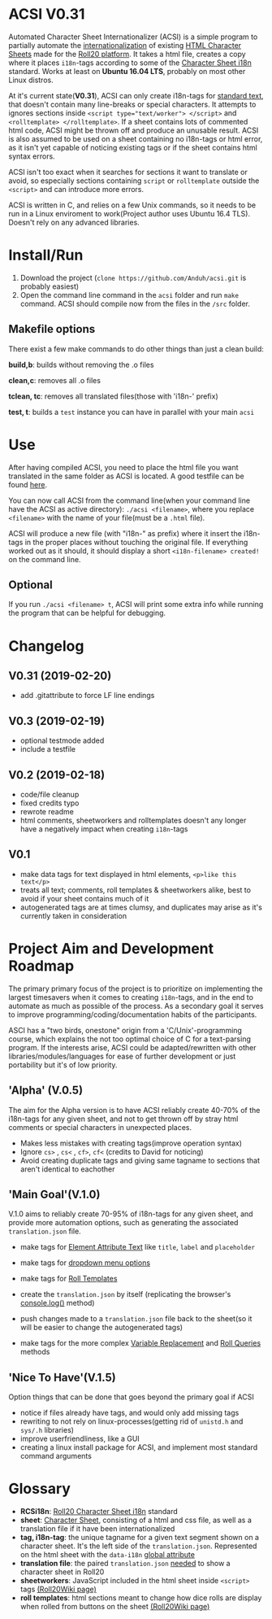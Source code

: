 # ACSI V0.31
Automated Character Sheet Internationalizer (ACSI) is a simple program to partially automate the [internationalization](https://wiki.roll20.net/Character_Sheet_i18n) of existing [HTML Character Sheets](https://github.com/Roll20/roll20-character-sheets) made for the [Roll20 platform](https://en.wikipedia.org/wiki/Roll20). It takes a html file, creates a copy where it places `i18n`-tags according to some of the [Character Sheet i18n](https://wiki.roll20.net/Character_Sheet_i18n) standard.
Works at least on **Ubuntu 16.04 LTS**, probably on most other Linux distros.


At it's current state(**V0.31**), ACSI can only create i18n-tags for [standard text](https://wiki.roll20.net/Character_Sheet_i18n#Standard_Text), that doesn't contain many line-breaks or special characters. It attempts to ignores sections inside `<script type="text/worker"> </script>` and `<rolltemplate> </rolltemplate>`. If a sheet contains lots of commented html code, ACSI might be thrown off and produce an unusable result. ACSI is also assumed to be used on a sheet containing no i18n-tags or html error, as it isn't yet capable of noticing existing tags or if the sheet contains html syntax errors.

ACSI isn't too exact when it searches for sections it want to translate or avoid, so especially sections containing `script` or `rolltemplate` outside the `<script>` and <rolltemplate> can introduce more errors. 

ACSI is written in C, and relies on a few Unix commands, so it needs to be run in a Linux enviroment to work(Project author uses Ubuntu 16.4 TLS). Doesn't rely on any advanced libraries. 

# Install/Run
1. Download the project (`clone https://github.com/Anduh/acsi.git` is probably easiest)
2. Open the command line command in the `acsi` folder and run `make` command. ACSI should compile now from the files in the `/src` folder.

## Makefile options
There exist a few make commands to do other things than just a clean build:

**build,b**:	builds without removing the .o files

**clean,c**:	removes all .o files

**tclean, tc**:	removes all translated files(those with 'i18n-' prefix)

**test, t**:	builds a `test` instance you can have in parallel with your main `acsi` 

# Use
After having compiled ACSI, you need to place the html file you want translated in the same folder as ACSI is located. A good testfile can be found [here](https://raw.githubusercontent.com/Roll20/roll20-character-sheets/master/D6StarWars/D6StarWars.html).

You can now call ACSI from the command line(when your command line have the ACSI as active directory): `./acsi <filename>`, where you replace `<filename>` with the name of your file(must be a `.html` file).

ACSI will produce a new file (with "i18n-" as prefix) where it insert the i18n-tags in the proper places without touching the original file.
If everything worked out as it should, it should display a short `<i18n-filename> created!` on the command line. 

## Optional
If you run `./acsi <filename> t`, ACSI will print some extra info while running the program that can be helpful for debugging.

# Changelog

## V0.31 (2019-02-20)
- add .gitattribute to force LF line endings

## V0.3 (2019-02-19)
- optional testmode added
- include a testfile

## V0.2 (2019-02-18)
- code/file cleanup
- fixed credits typo
- rewrote readme
- html comments, sheetworkers and rolltemplates doesn't  any longer have a negatively impact  when creating `i18n`-tags

## V0.1
- make data tags for text displayed in html elements, `<p>like this text</p>`
- treats all text; comments, roll templates & sheetworkers alike, best to avoid if your sheet contains much of it
- autogenerated tags are at times clumsy, and duplicates may arise as it's currently taken in consideration

# Project Aim and Development Roadmap
The primary primary focus of the project is to prioritize on implementing the largest timesavers when it comes to creating `i18n`-tags, and in the end to automate as much as possible of the process. As a secondary goal it serves to improve programming/coding/documentation habits of the participants.

ASCI has a "two birds, onestone" origin from a 'C/Unix'-programming course, which explains the not too optimal choice of C for a text-parsing program.
If the interests arise, ACSI could be adapted/rewritten with other libraries/modules/languages for ease of further development or just portability but it's of low priority.

## 'Alpha' (V.0.5)
The aim for the Alpha version is to have ACSI reliably create 40-70% of the i18n-tags for any given sheet, and not to get thrown off by stray html comments or special characters in unexpected places.

- Makes less mistakes with creating tags(improve operation syntax)
- Ignore `cs>` , `cs<` , `cf>`, `cf<` (credits to David for noticing)
- Avoid creating duplicate tags and giving same tagname to sections that aren't identical to eachother

## 'Main Goal'(V.1.0)
V.1.0 aims to reliably create 70-95% of i18n-tags for any given sheet, and provide more automation options, such as generating the associated `translation.json` file.

- make tags for [Element Attribute Text](https://wiki.roll20.net/Character_Sheet_i18n#Element_Attribute_Text) like `title`, `label` and `placeholder`
- make tags for [dropdown menu options](https://wiki.roll20.net/Character_Sheet_i18n#Dynamic_Key_Replacement)
- make tags for [Roll Templates](https://wiki.roll20.net/Character_Sheet_i18n#Roll_Templates)
- create the `translation.json` by itself (replicating the browser's [console.log()](https://wiki.roll20.net/Character_Sheet_i18n#Step_Two.2C_Generating_the_Translation_File) method)
- push changes made to a `translation.json` file back to the sheet(so it will be easier to change the autogenerated tags)

- make tags for the more complex [Variable Replacement](https://wiki.roll20.net/Character_Sheet_i18n#Variable_Replacement) and [Roll Queries](https://wiki.roll20.net/Character_Sheet_i18n#Roll_Queries) methods


## 'Nice To Have'(V.1.5) 
Option things that can be done that goes beyond the primary goal if ACSI
- notice if files already have tags, and would only add missing tags
- rewriting to not rely on linux-processes(getting rid of `unistd.h` and `sys/.h` libraries)
- improve userfriendliness, like a GUI
- creating a linux install package for ACSI, and implement most standard command arguments

# Glossary
- **RCSi18n**: [Roll20 Character Sheet i18n](https://wiki.roll20.net/Character_Sheet_i18n) standard
- **sheet**: [Character Sheet](https://wiki.roll20.net/Character_Sheets), consisting of a html and css file, as well as a translation file if it have been internationalized
- **tag, i18n-tag**: the unique tagname for a given text segment shown on a character sheet. It's the left side of the `translation.json`. Represented on the html sheet with the `data-i18n` [global attribute](https://www.w3schools.com/tags/ref_standardattributes.asp)
- **translation file**: the paired `translation.json` [needed]((https://wiki.roll20.net/Character_Sheet_i18n#Step_Two.2C_Generating_the_Translation_File)) to show a character sheet in Roll20
- **sheetworkers**: JavaScript included in the html sheet inside `<script>` tags [(Roll20Wiki page)](https://wiki.roll20.net/Sheet_Worker_Scripts)
- **roll templates**: html sections meant to change how dice rolls are display when rolled from buttons on the sheet [(Roll20Wiki page)](https://wiki.roll20.net/Roll_Templates)
